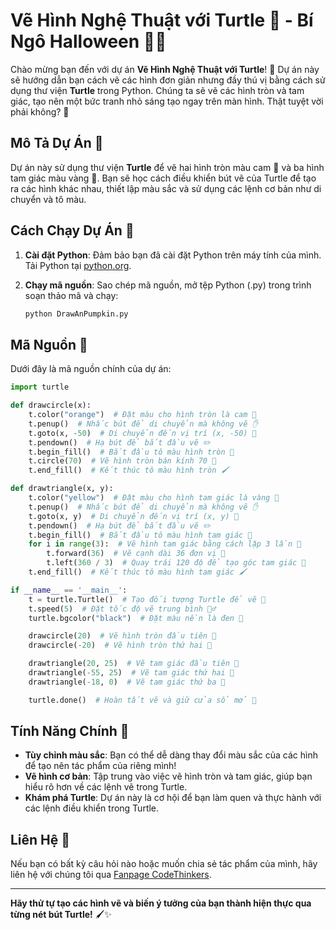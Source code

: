 # Vẽ Hình Nghệ Thuật với Turtle 🐢 - Bí Ngô Halloween 🔵🔺

Chào mừng bạn đến với dự án **Vẽ Hình Nghệ Thuật với Turtle**! 🌈 Dự án này sẽ hướng dẫn bạn cách vẽ các hình đơn giản nhưng đầy thú vị bằng cách sử dụng thư viện **Turtle** trong Python. Chúng ta sẽ vẽ các hình tròn và tam giác, tạo nên một bức tranh nhỏ sáng tạo ngay trên màn hình. Thật tuyệt vời phải không? 🌟

## Mô Tả Dự Án 📝

Dự án này sử dụng thư viện **Turtle** để vẽ hai hình tròn màu cam 🍊 và ba hình tam giác màu vàng 🌟. Bạn sẽ học cách điều khiển bút vẽ của Turtle để tạo ra các hình khác nhau, thiết lập màu sắc và sử dụng các lệnh cơ bản như di chuyển và tô màu. 

## Cách Chạy Dự Án 🚀

1. **Cài đặt Python**: Đảm bảo bạn đã cài đặt Python trên máy tính của mình. Tải Python tại [python.org](https://www.python.org/downloads/).
   
2. **Chạy mã nguồn**: Sao chép mã nguồn, mở tệp Python (.py) trong trình soạn thảo mã và chạy:
   ```bash
   python DrawAnPumpkin.py
   ```

## Mã Nguồn 📄

Dưới đây là mã nguồn chính của dự án:

```python
import turtle

def drawcircle(x):
    t.color("orange")  # Đặt màu cho hình tròn là cam 🍊
    t.penup()  # Nhấc bút để di chuyển mà không vẽ ✋
    t.goto(x, -50)  # Di chuyển đến vị trí (x, -50) 📍
    t.pendown()  # Hạ bút để bắt đầu vẽ ✏️
    t.begin_fill()  # Bắt đầu tô màu hình tròn 🎨
    t.circle(70)  # Vẽ hình tròn bán kính 70 🔵
    t.end_fill()  # Kết thúc tô màu hình tròn 🖌️

def drawtriangle(x, y):
    t.color("yellow")  # Đặt màu cho hình tam giác là vàng 🌟
    t.penup()  # Nhấc bút để di chuyển mà không vẽ ✋
    t.goto(x, y)  # Di chuyển đến vị trí (x, y) 📍
    t.pendown()  # Hạ bút để bắt đầu vẽ ✏️
    t.begin_fill()  # Bắt đầu tô màu hình tam giác 🎨
    for i in range(3):  # Vẽ hình tam giác bằng cách lặp 3 lần 🔺
        t.forward(36)  # Vẽ cạnh dài 36 đơn vị 📏
        t.left(360 / 3)  # Quay trái 120 độ để tạo góc tam giác 🔄
    t.end_fill()  # Kết thúc tô màu hình tam giác 🖌️

if __name__ == '__main__':
    t = turtle.Turtle()  # Tạo đối tượng Turtle để vẽ 🐢
    t.speed(5)  # Đặt tốc độ vẽ trung bình 🚶‍♂️
    turtle.bgcolor("black")  # Đặt màu nền là đen 🖤

    drawcircle(20)  # Vẽ hình tròn đầu tiên 🎨
    drawcircle(-20)  # Vẽ hình tròn thứ hai 🎨

    drawtriangle(20, 25)  # Vẽ tam giác đầu tiên 🎨
    drawtriangle(-55, 25)  # Vẽ tam giác thứ hai 🎨
    drawtriangle(-18, 0)  # Vẽ tam giác thứ ba 🎨

    turtle.done()  # Hoàn tất vẽ và giữ cửa sổ mở 🎉
```

## Tính Năng Chính 🎨

- **Tùy chỉnh màu sắc**: Bạn có thể dễ dàng thay đổi màu sắc của các hình để tạo nên tác phẩm của riêng mình!
- **Vẽ hình cơ bản**: Tập trung vào việc vẽ hình tròn và tam giác, giúp bạn hiểu rõ hơn về các lệnh vẽ trong Turtle.
- **Khám phá Turtle**: Dự án này là cơ hội để bạn làm quen và thực hành với các lệnh điều khiển trong Turtle.

## Liên Hệ 🤝

Nếu bạn có bất kỳ câu hỏi nào hoặc muốn chia sẻ tác phẩm của mình, hãy liên hệ với chúng tôi qua [Fanpage CodeThinkers](https://www.facebook.com/CodeThinkers).

---

**Hãy thử tự tạo các hình vẽ và biến ý tưởng của bạn thành hiện thực qua từng nét bút Turtle!** 🖌️✨
